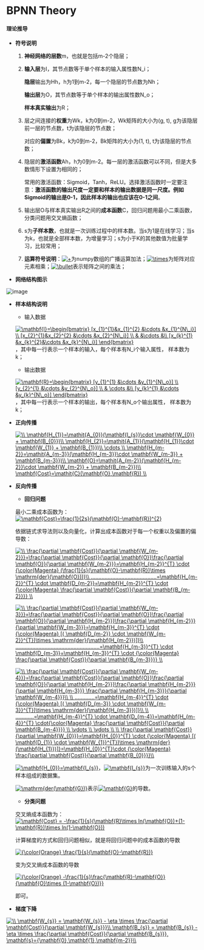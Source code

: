 # BPNN Theory
 
#### 理论推导

+ **符号说明**

    1. **神经网络的层数**m，也就是包括m-2个隐层；
    2. **输入层**为I，其节点数等于单个样本的输入属性数N_i；
    
       **隐层**输出为Hh，h为1到m-2，每一个隐层的节点数为Nh；
       
       **输出层**为O，其节点数等于单个样本的输出属性数N_o；
       
       **样本真实输出**为R；
       
    3. 层之间连接的**权重**为Wk，k为0到m-2，Wk矩阵的大小为(g, t), g为该隐层前一层的节点数，t为该隐层的节点数；
    
       对应的**偏置**为Bk，k为0到m-2，Bk矩阵的大小为(1, t), t为该隐层的节点数；
    
    4. 隐层的**激活函数**Ah，h为0到m-2。每一层的激活函数可以不同，但是大多数情形下设置为相同的；
    
       常用的激活函数：Sigmoid，Tanh，ReLU。选择激活函数时一定要注意：**激活函数的输出尺度一定要和样本的输出数据是同一尺度。例如Sigmoid的输出是0-1，因此样本的输出也应该在0-1之间**。
       
    5. 输出层O与样本真实输出R之间的**成本函数**C，回归问题用最小二乘函数， 分类问题用交叉熵函数；
    
    6. s为**子样本数**，也就是一次训练过程中的样本数。当s为1是在线学习；当s为k，也就是全部样本数，为增量学习；s为小于K的其他数值为批量学习，比较常用；
    
    7. **运算符号说明**：<a href="http://www.codecogs.com/eqnedit.php?latex=&plus;" target="_blank"><img src="http://latex.codecogs.com/gif.latex?&plus;" title="+" /></a>为numpy数组的广播运算加法；<a href="http://www.codecogs.com/eqnedit.php?latex=\times" target="_blank"><img src="http://latex.codecogs.com/gif.latex?\times" title="\times" /></a>为矩阵对应元素相乘；<a href="http://www.codecogs.com/eqnedit.php?latex=\bullet" target="_blank"><img src="http://latex.codecogs.com/gif.latex?\bullet" title="\bullet" /></a>表示矩阵之间的乘法；
      
+ **网络结构图示**

![image](https://github.com/Anfany/Machine-Learning-for-Beginner-by-Python3/blob/master/BPNN/Bpnn_Struct.png)


+ **样本结构说明**

     + 输入数据
      
    <a href="http://www.codecogs.com/eqnedit.php?latex=\mathbf{I}=\begin{bmatrix}&space;[x_{1}^{1}&x_{1}^{2}&space;&\cdots&space;&x_{1}^{N\_i}]&space;\\&space;[x_{2}^{1}&x_{2}^{2}&space;&\cdots&space;&x_{2}^{N\_i}]&space;\\&space;&&space;&\cdots&space;&\\&space;[x_{k}^{1}&space;&x_{k}^{2}&\cdots&space;&x_{k}^{N\_i}]&space;\end{bmatrix}" target="_blank"><img src="http://latex.codecogs.com/gif.latex?\mathbf{I}=\begin{bmatrix}&space;[x_{1}^{1}&x_{1}^{2}&space;&\cdots&space;&x_{1}^{N\_i}]&space;\\&space;[x_{2}^{1}&x_{2}^{2}&space;&\cdots&space;&x_{2}^{N\_i}]&space;\\&space;&&space;&\cdots&space;&\\&space;[x_{k}^{1}&space;&x_{k}^{2}&\cdots&space;&x_{k}^{N\_i}]&space;\end{bmatrix}" title="\mathbf{I}=\begin{bmatrix} [x_{1}^{1}&x_{1}^{2} &\cdots &x_{1}^{N\_i}] \\ [x_{2}^{1}&x_{2}^{2} &\cdots &x_{2}^{N\_i}] \\ & &\cdots &\\ [x_{k}^{1} &x_{k}^{2}&\cdots &x_{k}^{N\_i}] \end{bmatrix}" /></a>，其中每一行表示一个样本的输入，每个样本有N_i个输入属性， 样本数为k；
    
    + 输出数据
        
   <a href="http://www.codecogs.com/eqnedit.php?latex=\mathbf{R}=\begin{bmatrix}&space;[y_{1}^{1}&space;&\cdots&space;&y_{1}^{N\_o}]&space;\\&space;[y_{2}^{1}&space;&\cdots&space;&y_{2}^{N\_o}]&space;\\&space;&&space;\cdots&space;&\\&space;[y_{k}^{1}&space;&\cdots&space;&y_{k}^{N\_o}]&space;\end{bmatrix}" target="_blank"><img src="http://latex.codecogs.com/gif.latex?\mathbf{R}=\begin{bmatrix}&space;[y_{1}^{1}&space;&\cdots&space;&y_{1}^{N\_o}]&space;\\&space;[y_{2}^{1}&space;&\cdots&space;&y_{2}^{N\_o}]&space;\\&space;&&space;\cdots&space;&\\&space;[y_{k}^{1}&space;&\cdots&space;&y_{k}^{N\_o}]&space;\end{bmatrix}" title="\mathbf{R}=\begin{bmatrix} [y_{1}^{1} &\cdots &y_{1}^{N\_o}] \\ [y_{2}^{1} &\cdots &y_{2}^{N\_o}] \\ & \cdots &\\ [y_{k}^{1} &\cdots &y_{k}^{N\_o}] \end{bmatrix}" /></a>，其中每一行表示一个样本的输出，每个样本有N_o个输出属性， 样本数为k；
   
   
* **正向传播**

  <a href="http://www.codecogs.com/eqnedit.php?latex=\\&space;\mathbf{H_{1}}=\mathit{A_{0}}(\mathbf{I_{s}}\cdot&space;\mathbf{W_{0}}&space;&plus;&space;\mathbf{B_{0}})\\&space;\mathbf{H_{2}}=\mathit{A_{1}}(\mathbf{H_{1}}\cdot&space;\mathbf{W_{1}}&space;&plus;&space;\mathbf{B_{1}})\\&space;\cdots&space;\\&space;\mathbf{H_{m-2}}=\mathit{A_{m-3}}(\mathbf{H_{m-3}}\cdot&space;\mathbf{W_{m-3}}&space;&plus;&space;\mathbf{B_{m-3}})\\&space;\mathbf{O}=\mathit{A_{m-2}}(\mathbf{H_{m-2}}\cdot&space;\mathbf{W_{m-2}}&space;&plus;&space;\mathbf{B_{m-2}})\\&space;\mathbf{Cost}=\mathit{C}(\mathbf{O},\mathbf{R})&space;\\" target="_blank"><img src="http://latex.codecogs.com/gif.latex?\\&space;\mathbf{H_{1}}=\mathit{A_{0}}(\mathbf{I_{s}}\cdot&space;\mathbf{W_{0}}&space;&plus;&space;\mathbf{B_{0}})\\&space;\mathbf{H_{2}}=\mathit{A_{1}}(\mathbf{H_{1}}\cdot&space;\mathbf{W_{1}}&space;&plus;&space;\mathbf{B_{1}})\\&space;\cdots&space;\\&space;\mathbf{H_{m-2}}=\mathit{A_{m-3}}(\mathbf{H_{m-3}}\cdot&space;\mathbf{W_{m-3}}&space;&plus;&space;\mathbf{B_{m-3}})\\&space;\mathbf{O}=\mathit{A_{m-2}}(\mathbf{H_{m-2}}\cdot&space;\mathbf{W_{m-2}}&space;&plus;&space;\mathbf{B_{m-2}})\\&space;\mathbf{Cost}=\mathit{C}(\mathbf{O},\mathbf{R})&space;\\" title="\\ \mathbf{H_{1}}=\mathit{A_{0}}(\mathbf{I_{s}}\cdot \mathbf{W_{0}} + \mathbf{B_{0}})\\ \mathbf{H_{2}}=\mathit{A_{1}}(\mathbf{H_{1}}\cdot \mathbf{W_{1}} + \mathbf{B_{1}})\\ \cdots \\ \mathbf{H_{m-2}}=\mathit{A_{m-3}}(\mathbf{H_{m-3}}\cdot \mathbf{W_{m-3}} + \mathbf{B_{m-3}})\\ \mathbf{O}=\mathit{A_{m-2}}(\mathbf{H_{m-2}}\cdot \mathbf{W_{m-2}} + \mathbf{B_{m-2}})\\ \mathbf{Cost}=\mathit{C}(\mathbf{O},\mathbf{R}) \\" /></a>
    
* **反向传播**

    + **回归问题**
    
     最小二乘成本函数为：
     <a href="http://www.codecogs.com/eqnedit.php?latex=\mathbf{Cost}=\frac{1}{2s}(\mathbf{O}-\mathbf{R})^{2}" target="_blank"><img src="http://latex.codecogs.com/gif.latex?\mathbf{Cost}=\frac{1}{2s}(\mathbf{O}-\mathbf{R})^{2}" title="\mathbf{Cost}=\frac{1}{2s}(\mathbf{O}-\mathbf{R})^{2}" /></a>
    
    依据链式求导法则以及向量化，计算出成本函数对于每一个权重以及偏置的偏导数：
    
    <a href="http://www.codecogs.com/eqnedit.php?latex=\\&space;\frac{\partial&space;\mathbf{Cost}}{\partial&space;\mathbf{W_{m-2}}}=\frac{\partial&space;\mathbf{Cost}}{\partial&space;\mathbf{O}}\frac{\partial&space;\mathbf{O}}{\partial&space;\mathbf{W_{m-2}}}=\mathbf{H_{m-2}}^{T}&space;\cdot&space;{\color{Magenta}&space;(\frac{1}{s}(\mathbf{O}-\mathbf{R})\times&space;\mathrm{der}(\mathbf{O}))}\\&space;...........................................=\mathbf{H_{m-2}}^{T}&space;\cdot&space;\mathbf{D_{m-2}}=\mathbf{H_{m-2}}^{T}&space;\cdot&space;{\color{Magenta}&space;\frac{\partial&space;\mathbf{Cost}}{\partial&space;\mathbf{B_{m-2}}}}&space;\\" target="_blank"><img src="http://latex.codecogs.com/gif.latex?\\&space;\frac{\partial&space;\mathbf{Cost}}{\partial&space;\mathbf{W_{m-2}}}=\frac{\partial&space;\mathbf{Cost}}{\partial&space;\mathbf{O}}\frac{\partial&space;\mathbf{O}}{\partial&space;\mathbf{W_{m-2}}}=\mathbf{H_{m-2}}^{T}&space;\cdot&space;{\color{Magenta}&space;(\frac{1}{s}(\mathbf{O}-\mathbf{R})\times&space;\mathrm{der}(\mathbf{O}))}\\&space;...........................................=\mathbf{H_{m-2}}^{T}&space;\cdot&space;\mathbf{D_{m-2}}=\mathbf{H_{m-2}}^{T}&space;\cdot&space;{\color{Magenta}&space;\frac{\partial&space;\mathbf{Cost}}{\partial&space;\mathbf{B_{m-2}}}}&space;\\" title="\\ \frac{\partial \mathbf{Cost}}{\partial \mathbf{W_{m-2}}}=\frac{\partial \mathbf{Cost}}{\partial \mathbf{O}}\frac{\partial \mathbf{O}}{\partial \mathbf{W_{m-2}}}=\mathbf{H_{m-2}}^{T} \cdot {\color{Magenta} (\frac{1}{s}(\mathbf{O}-\mathbf{R})\times \mathrm{der}(\mathbf{O}))}\\ ...........................................=\mathbf{H_{m-2}}^{T} \cdot \mathbf{D_{m-2}}=\mathbf{H_{m-2}}^{T} \cdot {\color{Magenta} \frac{\partial \mathbf{Cost}}{\partial \mathbf{B_{m-2}}}} \\" /></a>
    
    <a href="http://www.codecogs.com/eqnedit.php?latex=\\&space;\frac{\partial&space;\mathbf{Cost}}{\partial&space;\mathbf{W_{m-3}}}=\frac{\partial&space;\mathbf{Cost}}{\partial&space;\mathbf{O}}\frac{\partial&space;\mathbf{O}}{\partial&space;\mathbf{H_{m-2}}}\frac{\partial&space;\mathbf{H_{m-2}}}{\partial&space;\mathbf{W_{m-3}}}=\mathbf{H_{m-3}}^{T}&space;\cdot&space;{\color{Magenta}&space;[(&space;\mathbf{D_{m-2}}&space;\cdot&space;\mathbf{W_{m-2}}^{T})\times&space;\mathrm{der}(\mathbf{H_{m-2}})]}\\&space;.......................................................=\mathbf{H_{m-3}}^{T}&space;\cdot&space;\mathbf{D_{m-3}}=\mathbf{H_{m-3}}^{T}&space;\cdot&space;{\color{Magenta}&space;\frac{\partial&space;\mathbf{Cost}}{\partial&space;\mathbf{B_{m-3}}}}&space;\\" target="_blank"><img src="http://latex.codecogs.com/gif.latex?\\&space;\frac{\partial&space;\mathbf{Cost}}{\partial&space;\mathbf{W_{m-3}}}=\frac{\partial&space;\mathbf{Cost}}{\partial&space;\mathbf{O}}\frac{\partial&space;\mathbf{O}}{\partial&space;\mathbf{H_{m-2}}}\frac{\partial&space;\mathbf{H_{m-2}}}{\partial&space;\mathbf{W_{m-3}}}=\mathbf{H_{m-3}}^{T}&space;\cdot&space;{\color{Magenta}&space;[(&space;\mathbf{D_{m-2}}&space;\cdot&space;\mathbf{W_{m-2}}^{T})\times&space;\mathrm{der}(\mathbf{H_{m-2}})]}\\&space;.......................................................=\mathbf{H_{m-3}}^{T}&space;\cdot&space;\mathbf{D_{m-3}}=\mathbf{H_{m-3}}^{T}&space;\cdot&space;{\color{Magenta}&space;\frac{\partial&space;\mathbf{Cost}}{\partial&space;\mathbf{B_{m-3}}}}&space;\\" title="\\ \frac{\partial \mathbf{Cost}}{\partial \mathbf{W_{m-3}}}=\frac{\partial \mathbf{Cost}}{\partial \mathbf{O}}\frac{\partial \mathbf{O}}{\partial \mathbf{H_{m-2}}}\frac{\partial \mathbf{H_{m-2}}}{\partial \mathbf{W_{m-3}}}=\mathbf{H_{m-3}}^{T} \cdot {\color{Magenta} [( \mathbf{D_{m-2}} \cdot \mathbf{W_{m-2}}^{T})\times \mathrm{der}(\mathbf{H_{m-2}})]}\\ .......................................................=\mathbf{H_{m-3}}^{T} \cdot \mathbf{D_{m-3}}=\mathbf{H_{m-3}}^{T} \cdot {\color{Magenta} \frac{\partial \mathbf{Cost}}{\partial \mathbf{B_{m-3}}}} \\" /></a>
    
    
    
     <a href="http://www.codecogs.com/eqnedit.php?latex=\\&space;\frac{\partial&space;\mathbf{Cost}}{\partial&space;\mathbf{W_{m-4}}}=\frac{\partial&space;\mathbf{Cost}}{\partial&space;\mathbf{O}}\frac{\partial&space;\mathbf{O}}{\partial&space;\mathbf{H_{m-2}}}\frac{\partial&space;\mathbf{H_{m-2}}}{\partial&space;\mathbf{H_{m-3}}}&space;\frac{\partial&space;\mathbf{H_{m-3}}}{\partial&space;\mathbf{W_{m-4}}}\\&space;\\&space;.............=\mathbf{H_{m-4}}^{T}&space;\cdot&space;{\color{Magenta}&space;[(&space;\mathbf{D_{m-3}}&space;\cdot&space;\mathbf{W_{m-3}}^{T})\times&space;\mathrm{der}(\mathbf{H_{m-3}})]}\\&space;\\&space;............=\mathbf{H_{m-4}}^{T}&space;\cdot&space;\mathbf{D_{m-4}}=\mathbf{H_{m-4}}^{T}&space;\cdot{\color{Magenta}&space;\frac{\partial&space;\mathbf{Cost}}{\partial&space;\mathbf{B_{m-4}}}}&space;\\&space;\vdots&space;\\&space;\vdots&space;\\&space;\\&space;\frac{\partial&space;\mathbf{Cost}}{\partial&space;\mathbf{W_{0}}}=\mathbf{H_{0}}^{T}&space;\cdot&space;{\color{Magenta}&space;[(&space;\mathbf{D_{1}}&space;\cdot&space;\mathbf{W_{1}}^{T})\times&space;\mathrm{der}(\mathbf{H_{1}})]}=\mathbf{H_{0}}^{T}\cdot&space;{\color{Magenta}&space;\frac{\partial&space;\mathbf{Cost}}{\partial&space;\mathbf{B_{0}}}}\\" target="_blank"><img src="http://latex.codecogs.com/gif.latex?\\&space;\frac{\partial&space;\mathbf{Cost}}{\partial&space;\mathbf{W_{m-4}}}=\frac{\partial&space;\mathbf{Cost}}{\partial&space;\mathbf{O}}\frac{\partial&space;\mathbf{O}}{\partial&space;\mathbf{H_{m-2}}}\frac{\partial&space;\mathbf{H_{m-2}}}{\partial&space;\mathbf{H_{m-3}}}&space;\frac{\partial&space;\mathbf{H_{m-3}}}{\partial&space;\mathbf{W_{m-4}}}\\&space;\\&space;.............=\mathbf{H_{m-4}}^{T}&space;\cdot&space;{\color{Magenta}&space;[(&space;\mathbf{D_{m-3}}&space;\cdot&space;\mathbf{W_{m-3}}^{T})\times&space;\mathrm{der}(\mathbf{H_{m-3}})]}\\&space;\\&space;............=\mathbf{H_{m-4}}^{T}&space;\cdot&space;\mathbf{D_{m-4}}=\mathbf{H_{m-4}}^{T}&space;\cdot{\color{Magenta}&space;\frac{\partial&space;\mathbf{Cost}}{\partial&space;\mathbf{B_{m-4}}}}&space;\\&space;\vdots&space;\\&space;\vdots&space;\\&space;\\&space;\frac{\partial&space;\mathbf{Cost}}{\partial&space;\mathbf{W_{0}}}=\mathbf{H_{0}}^{T}&space;\cdot&space;{\color{Magenta}&space;[(&space;\mathbf{D_{1}}&space;\cdot&space;\mathbf{W_{1}}^{T})\times&space;\mathrm{der}(\mathbf{H_{1}})]}=\mathbf{H_{0}}^{T}\cdot&space;{\color{Magenta}&space;\frac{\partial&space;\mathbf{Cost}}{\partial&space;\mathbf{B_{0}}}}\\" title="\\ \frac{\partial \mathbf{Cost}}{\partial \mathbf{W_{m-4}}}=\frac{\partial \mathbf{Cost}}{\partial \mathbf{O}}\frac{\partial \mathbf{O}}{\partial \mathbf{H_{m-2}}}\frac{\partial \mathbf{H_{m-2}}}{\partial \mathbf{H_{m-3}}} \frac{\partial \mathbf{H_{m-3}}}{\partial \mathbf{W_{m-4}}}\\ \\ .............=\mathbf{H_{m-4}}^{T} \cdot {\color{Magenta} [( \mathbf{D_{m-3}} \cdot \mathbf{W_{m-3}}^{T})\times \mathrm{der}(\mathbf{H_{m-3}})]}\\ \\ ............=\mathbf{H_{m-4}}^{T} \cdot \mathbf{D_{m-4}}=\mathbf{H_{m-4}}^{T} \cdot{\color{Magenta} \frac{\partial \mathbf{Cost}}{\partial \mathbf{B_{m-4}}}} \\ \vdots \\ \vdots \\ \\ \frac{\partial \mathbf{Cost}}{\partial \mathbf{W_{0}}}=\mathbf{H_{0}}^{T} \cdot {\color{Magenta} [( \mathbf{D_{1}} \cdot \mathbf{W_{1}}^{T})\times \mathrm{der}(\mathbf{H_{1}})]}=\mathbf{H_{0}}^{T}\cdot {\color{Magenta} \frac{\partial \mathbf{Cost}}{\partial \mathbf{B_{0}}}}\\" /></a>  
    
    <a href="http://www.codecogs.com/eqnedit.php?latex=\mathbf{H_{0}}=\mathbf{I_{s}}" target="_blank"><img src="http://latex.codecogs.com/gif.latex?\mathbf{H_{0}}=\mathbf{I_{s}}" title="\mathbf{H_{0}}=\mathbf{I_{s}}" /></a>，<a href="http://www.codecogs.com/eqnedit.php?latex=\mathbf{I_{s}}" target="_blank"><img src="http://latex.codecogs.com/gif.latex?\mathbf{I_{s}}" title="\mathbf{I_{s}}" /></a>为一次训练输入的s个样本组成的数据集。
    
    
    <a href="http://www.codecogs.com/eqnedit.php?latex=\mathrm{der(\mathbf{G})}" target="_blank"><img src="http://latex.codecogs.com/gif.latex?\mathrm{der(\mathbf{G})}" title="\mathrm{der(\mathbf{G})}" /></a>表示<a href="http://www.codecogs.com/eqnedit.php?latex=\mathbf{G}" target="_blank"><img src="http://latex.codecogs.com/gif.latex?\mathbf{G}" title="\mathbf{G}" /></a>的导数。
    
    
     + **分类问题**
     
     交叉熵成本函数为：
     <a href="http://www.codecogs.com/eqnedit.php?latex=\mathbf{Cost}&space;=&space;-\frac{1}{s}(\mathbf{R}\times&space;ln(\mathbf{O})&plus;(1-\mathbf{R})\times&space;ln(1-\mathbf{O}))" target="_blank"><img src="http://latex.codecogs.com/gif.latex?\mathbf{Cost}&space;=&space;-\frac{1}{s}(\mathbf{R}\times&space;ln(\mathbf{O})&plus;(1-\mathbf{R})\times&space;ln(1-\mathbf{O}))" title="\mathbf{Cost} = -\frac{1}{s}(\mathbf{R}\times ln(\mathbf{O})+(1-\mathbf{R})\times ln(1-\mathbf{O}))" /></a>
     
     计算梯度的方式和回归问题相似，就是将回归问题中的成本函数的导数
     
     <a href="http://www.codecogs.com/eqnedit.php?latex={\color{Orange}&space;\frac{1}{s}(\mathbf{O}-\mathbf{R})}" target="_blank"><img src="http://latex.codecogs.com/gif.latex?{\color{Orange}&space;\frac{1}{s}(\mathbf{O}-\mathbf{R})}" title="{\color{Orange} \frac{1}{s}(\mathbf{O}-\mathbf{R})}" /></a>
     
     变为交叉熵成本函数的导数
     
     <a href="http://www.codecogs.com/eqnedit.php?latex={\color{Orange}&space;-\frac{1}{s}\frac{\mathbf{R}-\mathbf{O}}{\mathbf{O}\times&space;(1-\mathbf{O})}}" target="_blank"><img src="http://latex.codecogs.com/gif.latex?{\color{Orange}&space;-\frac{1}{s}\frac{\mathbf{R}-\mathbf{O}}{\mathbf{O}\times&space;(1-\mathbf{O})}}" title="{\color{Orange} -\frac{1}{s}\frac{\mathbf{R}-\mathbf{O}}{\mathbf{O}\times (1-\mathbf{O})}}" /></a>
     
     即可。
    
    
* **梯度下降**

<a href="http://www.codecogs.com/eqnedit.php?latex=\\&space;\mathbf{W_{s}}&space;=&space;\mathbf{W_{s}}&space;-&space;\eta&space;\times&space;\frac{\partial&space;\mathbf{Cost}}{\partial&space;\mathbf{W_{s}}}\\&space;\mathbf{B_{s}}&space;=&space;\mathbf{B_{s}}&space;-&space;\eta&space;\times&space;\frac{\partial&space;\mathbf{Cost}}{\partial&space;\mathbf{B_{s}}},&space;\mathbf{s}={\mathbf{0},\mathbf{1},\mathbf{m-2}}\\" target="_blank"><img src="http://latex.codecogs.com/gif.latex?\\&space;\mathbf{W_{s}}&space;=&space;\mathbf{W_{s}}&space;-&space;\eta&space;\times&space;\frac{\partial&space;\mathbf{Cost}}{\partial&space;\mathbf{W_{s}}}\\&space;\mathbf{B_{s}}&space;=&space;\mathbf{B_{s}}&space;-&space;\eta&space;\times&space;\frac{\partial&space;\mathbf{Cost}}{\partial&space;\mathbf{B_{s}}},&space;\mathbf{s}={\mathbf{0},\mathbf{1},\mathbf{m-2}}\\" title="\\ \mathbf{W_{s}} = \mathbf{W_{s}} - \eta \times \frac{\partial \mathbf{Cost}}{\partial \mathbf{W_{s}}}\\ \mathbf{B_{s}} = \mathbf{B_{s}} - \eta \times \frac{\partial \mathbf{Cost}}{\partial \mathbf{B_{s}}}, \mathbf{s}={\mathbf{0},\mathbf{1},\mathbf{m-2}}\\" /></a>
   
